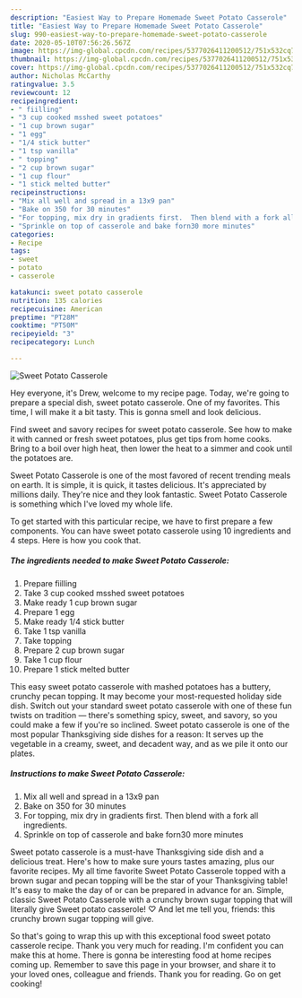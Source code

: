 ```yaml
---
description: "Easiest Way to Prepare Homemade Sweet Potato Casserole"
title: "Easiest Way to Prepare Homemade Sweet Potato Casserole"
slug: 990-easiest-way-to-prepare-homemade-sweet-potato-casserole
date: 2020-05-10T07:56:26.567Z
image: https://img-global.cpcdn.com/recipes/5377026411200512/751x532cq70/sweet-potato-casserole-recipe-main-photo.jpg
thumbnail: https://img-global.cpcdn.com/recipes/5377026411200512/751x532cq70/sweet-potato-casserole-recipe-main-photo.jpg
cover: https://img-global.cpcdn.com/recipes/5377026411200512/751x532cq70/sweet-potato-casserole-recipe-main-photo.jpg
author: Nicholas McCarthy
ratingvalue: 3.5
reviewcount: 12
recipeingredient:
- " fiilling"
- "3 cup cooked msshed sweet potatoes"
- "1 cup brown sugar"
- "1 egg"
- "1/4 stick butter"
- "1 tsp vanilla"
- " topping"
- "2 cup brown sugar"
- "1 cup flour"
- "1 stick melted butter"
recipeinstructions:
- "Mix all well and spread in a 13x9 pan"
- "Bake on 350 for 30 minutes"
- "For topping, mix dry in gradients first.  Then blend with a fork all ingredients."
- "Sprinkle on top of casserole and bake forn30 more minutes"
categories:
- Recipe
tags:
- sweet
- potato
- casserole

katakunci: sweet potato casserole 
nutrition: 135 calories
recipecuisine: American
preptime: "PT28M"
cooktime: "PT50M"
recipeyield: "3"
recipecategory: Lunch

---
```



![Sweet Potato Casserole](https://img-global.cpcdn.com/recipes/5377026411200512/751x532cq70/sweet-potato-casserole-recipe-main-photo.jpg)

Hey everyone, it's Drew, welcome to my recipe page. Today, we're going to prepare a special dish, sweet potato casserole. One of my favorites. This time, I will make it a bit tasty. This is gonna smell and look delicious.

Find sweet and savory recipes for sweet potato casserole. See how to make it with canned or fresh sweet potatoes, plus get tips from home cooks. Bring to a boil over high heat, then lower the heat to a simmer and cook until the potatoes are.

Sweet Potato Casserole is one of the most favored of recent trending meals on earth. It is simple, it is quick, it tastes delicious. It's appreciated by millions daily. They're nice and they look fantastic. Sweet Potato Casserole is something which I've loved my whole life.


To get started with this particular recipe, we have to first prepare a few components. You can have sweet potato casserole using 10 ingredients and 4 steps. Here is how you cook that.

<!--inarticleads1-->

##### The ingredients needed to make Sweet Potato Casserole:

1. Prepare  fiilling
1. Take 3 cup cooked msshed sweet potatoes
1. Make ready 1 cup brown sugar
1. Prepare 1 egg
1. Make ready 1/4 stick butter
1. Take 1 tsp vanilla
1. Take  topping
1. Prepare 2 cup brown sugar
1. Take 1 cup flour
1. Prepare 1 stick melted butter


This easy sweet potato casserole with mashed potatoes has a buttery, crunchy pecan topping. It may become your most-requested holiday side dish. Switch out your standard sweet potato casserole with one of these fun twists on tradition — there&#39;s something spicy, sweet, and savory, so you could make a few if you&#39;re so inclined. Sweet potato casserole is one of the most popular Thanksgiving side dishes for a reason: It serves up the vegetable in a creamy, sweet, and decadent way, and as we pile it onto our plates. 

<!--inarticleads2-->

##### Instructions to make Sweet Potato Casserole:

1. Mix all well and spread in a 13x9 pan
1. Bake on 350 for 30 minutes
1. For topping, mix dry in gradients first.  Then blend with a fork all ingredients.
1. Sprinkle on top of casserole and bake forn30 more minutes


Sweet potato casserole is a must-have Thanksgiving side dish and a delicious treat. Here&#39;s how to make sure yours tastes amazing, plus our favorite recipes. My all time favorite Sweet Potato Casserole topped with a brown sugar and pecan topping will be the star of your Thanksgiving table! It&#39;s easy to make the day of or can be prepared in advance for an. Simple, classic Sweet Potato Casserole with a crunchy brown sugar topping that will literally give Sweet potato casserole! ♡ And let me tell you, friends: this crunchy brown sugar topping will give. 

So that's going to wrap this up with this exceptional food sweet potato casserole recipe. Thank you very much for reading. I'm confident you can make this at home. There is gonna be interesting food at home recipes coming up. Remember to save this page in your browser, and share it to your loved ones, colleague and friends. Thank you for reading. Go on get cooking!
